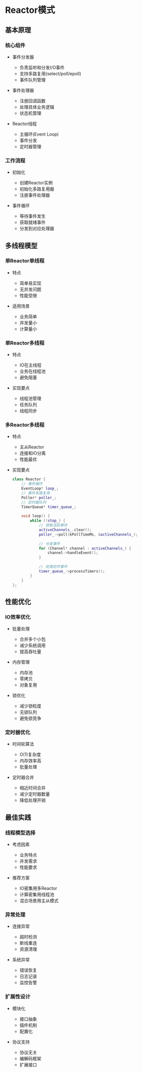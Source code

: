 # Reactor模式

## 基本原理

### 核心组件
- 事件分发器
  - 负责监听和分发I/O事件
  - 支持多路复用(select/poll/epoll)
  - 事件队列管理

- 事件处理器
  - 注册回调函数
  - 处理具体业务逻辑
  - 状态机管理

- Reactor线程
  - 主循环(Event Loop)
  - 事件分发
  - 定时器管理

### 工作流程
- 初始化
  - 创建Reactor实例
  - 初始化多路复用器
  - 注册事件处理器

- 事件循环
  - 等待事件发生
  - 获取就绪事件
  - 分发到对应处理器

## 多线程模型

### 单Reactor单线程
- 特点
  - 简单易实现
  - 无并发问题
  - 性能受限

- 适用场景
  - 业务简单
  - 并发量小
  - 计算量小

### 单Reactor多线程
- 特点
  - IO在主线程
  - 业务在线程池
  - 避免阻塞

- 实现要点
  - 线程池管理
  - 任务队列
  - 线程同步

### 多Reactor多线程
- 特点
  - 主从Reactor
  - 连接和IO分离
  - 性能最优

- 实现要点
  ```cpp
  class Reactor {
      // 事件循环
      EventLoop* loop_;
      // 事件多路复用
      Poller* poller_;
      // 定时器队列
      TimerQueue* timer_queue_;
      
      void loop() {
          while (!stop_) {
              // 获取活跃事件
              activeChannels_.clear();
              poller_->poll(kPollTimeMs, &activeChannels_);
              
              // 分发事件
              for (Channel* channel : activeChannels_) {
                  channel->handleEvent();
              }
              
              // 处理定时事件
              timer_queue_->processTimers();
          }
      }
  };
  ```

## 性能优化

### IO效率优化
- 批量处理
  - 合并多个小包
  - 减少系统调用
  - 提高吞吐量

- 内存管理
  - 内存池
  - 零拷贝
  - 对象复用

- 锁优化
  - 减少锁粒度
  - 无锁队列
  - 避免锁竞争

### 定时器优化
- 时间轮算法
  - O(1)复杂度
  - 内存效率高
  - 批量处理

- 定时器合并
  - 相近时间合并
  - 减少定时器数量
  - 降低处理开销

## 最佳实践

### 线程模型选择
- 考虑因素
  - 业务特点
  - 并发需求
  - 性能要求

- 推荐方案
  - IO密集用多Reactor
  - 计算密集用线程池
  - 混合场景用主从模式

### 异常处理
- 连接异常
  - 超时检测
  - 断线重连
  - 资源清理

- 系统异常
  - 错误恢复
  - 日志记录
  - 监控告警

### 扩展性设计
- 模块化
  - 接口抽象
  - 插件机制
  - 配置化

- 协议支持
  - 协议无关
  - 编解码框架
  - 扩展接口